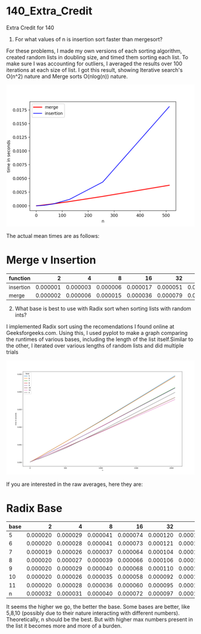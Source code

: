 # 140_Extra_Credit
Extra Credit for 140


1. For what values of n is insertion sort faster than mergesort?

For these problems, I made my own versions of each sorting algorithm, created random lists in doubling size, and timed them sorting each list. To make sure I was accounting for outliers, I averaged the results over 100 iterations at each size of list. I got this result, showing Iterative search's O(n^2) nature and Merge sorts O(nlog(n)) nature.

![Graph of Merge v Insertion](https://github.com/Maggab1031/140_Extra_Credit/blob/master/merge_v_insertion.png "Merge v Insertion")

The actual mean times are as follows:
# Merge v Insertion
|function |   2    |   4    |   8    |   16   |   32   |   64   |  128   |  256   |  512   |  1024  |  2048  |
|---------|-------:|-------:|-------:|-------:|-------:|-------:|-------:|-------:|-------:|-------:|-------:|
|insertion|0.000001|0.000003|0.000006|0.000017|0.000051|0.000198|0.000656|0.002094|0.008489|0.039241|0.143518|
|merge    |0.000002|0.000006|0.000015|0.000036|0.000079|0.000208|0.000437|0.000844|0.001777|0.004369|0.008508|


2. What base is best to use with Radix sort when sorting lists with random ints?

I implemented Radix sort using the recomendations I found online at Geeksforgeeks.com. Using this, I used pyplot to make a graph comparing the runtimes of various bases, including the length of the list itself.Similar to the other, I iterated over various lengths of random lists and did multiple trials

![Graph of Radix](https://github.com/Maggab1031/140_Extra_Credit/blob/master/radix.png "Radix")


If you are interested in the raw averages, here they are:
# Radix Base
|base|   2    |   4    |   8    |   16   |   32   |   64   |  128   |  256   |  512   |  1024  |  2048  |
|----|-------:|-------:|-------:|-------:|-------:|-------:|-------:|-------:|-------:|-------:|-------:|
|   5|0.000020|0.000029|0.000041|0.000074|0.000120|0.000185|0.000314|0.000633|0.001319|0.002404|0.004718|
|   6|0.000020|0.000028|0.000041|0.000073|0.000121|0.000186|0.000314|0.000629|0.001309|0.002374|0.004678|
|   7|0.000019|0.000026|0.000037|0.000064|0.000104|0.000163|0.000273|0.000547|0.001139|0.002071|0.004085|
|   8|0.000020|0.000027|0.000039|0.000066|0.000106|0.000164|0.000273|0.000545|0.001135|0.002094|0.004075|
|   9|0.000020|0.000029|0.000040|0.000068|0.000110|0.000164|0.000275|0.000544|0.001130|0.002068|0.004058|
|  10|0.000020|0.000026|0.000035|0.000058|0.000092|0.000142|0.000232|0.000460|0.000960|0.001764|0.003526|
|  11|0.000020|0.000028|0.000036|0.000060|0.000095|0.000141|0.000233|0.000461|0.000952|0.001736|0.003434|
|   n|0.000032|0.000031|0.000040|0.000072|0.000097|0.000156|0.000207|0.000417|0.000911|0.001910|0.003757|


It seems the higher we go, the better the base. Some bases are better, like 5,8,10 (possibly due to their nature interacting with different numbers). Theoretically, n should be the best. But with higher max numbers present in the list it becomes more and more of a burden.
